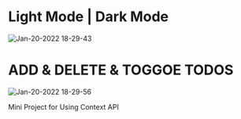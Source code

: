 # Light Mode | Dark Mode
![Jan-20-2022 18-29-43](https://user-images.githubusercontent.com/87165835/150311643-85557c1b-4f2c-4be3-b8fa-57e94a11abd9.gif)

# ADD & DELETE & TOGGOE TODOS
![Jan-20-2022 18-29-56](https://user-images.githubusercontent.com/87165835/150311657-060f1f73-bee6-41aa-9590-3ccfd0d2c805.gif)


Mini Project for Using Context API
